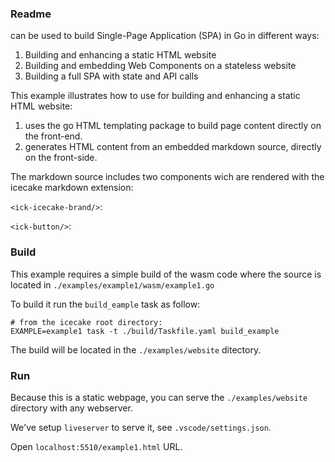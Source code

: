 ### Readme

<ick-icecake-brand/> can be used to build Single-Page Application (SPA) in Go in different ways:

1. Building and enhancing a static HTML website
1. Building and embedding Web Components on a stateless website
1. Building a full SPA with state and API calls

This example illustrates how to use <ick-icecake-brand/> for building and enhancing a static HTML website: 

1. uses the go HTML templating package to build page content directly on the front-end. 
1. generates HTML content from an embedded markdown source, directly on the front-side.

The markdown source includes two components wich are rendered with the icecake markdown extension:

`<ick-icecake-brand/>`: <ick-icecake-brand/> 

`<ick-button/>`: <ick-button Title="See Other Examples" HRef="/" Class="is-link is-light is-small is-outlined"/> <ick-button Title="See Source Code" HRef="https://github.com/icecake-framework/icecake/blob/main/examples/example1/wasm/example1.go" Class="is-link is-light is-small is-outlined"/>

### Build

This example requires a simple build of the wasm code where the source is located in `./examples/example1/wasm/example1.go`

To build it run the `build_eample` task as follow:

```
# from the icecake root directory:
EXAMPLE=example1 task -t ./build/Taskfile.yaml build_example
```

The build will be located in the `./examples/website` ditectory.

### Run

Because this is a static webpage, you can serve the `./examples/website` directory with any webserver. 

We've setup `liveserver` to serve it, see `.vscode/settings.json`.

Open `localhost:5510/example1.html` URL.
